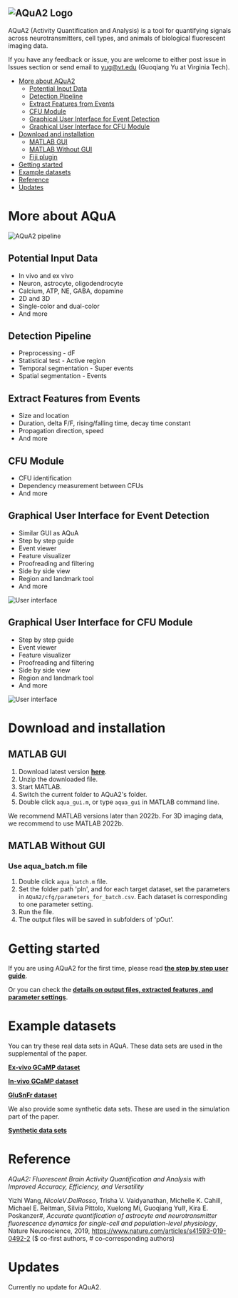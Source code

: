 ![AQuA2 Logo](img/logo1.png)
----------------------------------
AQuA2 (Activity Quantification and Analysis) is a tool for quantifying signals across neurotransmitters, cell types, and animals of biological fluorescent imaging data.

If you have any feedback or issue, you are welcome to either post issue in Issues section or send email to yug@vt.edu (Guoqiang Yu at Virginia Tech).

- [More about AQuA2](#more-about-aqua)
  - [Potential Input Data](#potential-input-data)
  - [Detection Pipeline](#detection-pipeline)
  - [Extract Features from Events](#extract-features-from-events)
  - [CFU Module](#CFU-module)
  - [Graphical User Interface for Event Detection](#graphical-user-interface-for-event-detection)
  - [Graphical User Interface for CFU Module](#Graphical-User-Interface-for-CFU-Module)
- [Download and installation](#download-and-installation)
  - [MATLAB GUI](#matlab-gui)
  - [MATLAB Without GUI](#matlab-without-gui)
  - [Fiji plugin](#fiji-plugin)
- [Getting started](#getting-started)
- [Example datasets](#example-datasets)
- [Reference](#reference)
- [Updates](#updates)

# More about AQuA

![AQuA2 pipeline](img/Fig_pipeline.png)

## Potential Input Data
* In vivo and ex vivo
* Neuron, astrocyte, oligodendrocyte 
* Calcium, ATP, NE, GABA, dopamine
* 2D and 3D
* Single-color and dual-color 
* And more

## Detection Pipeline
* Preprocessing - dF
* Statistical test - Active region
* Temporal segmentation - Super events
* Spatial segmentation - Events

## Extract Features from Events
* Size and location
* Duration, delta F/F, rising/falling time, decay time constant
* Propagation direction, speed
* And more

## CFU Module
* CFU identification
* Dependency measurement between CFUs
* And more

## Graphical User Interface for Event Detection
* Similar GUI as AQuA
* Step by step guide
* Event viewer
* Feature visualizer
* Proofreading and filtering
* Side by side view
* Region and landmark tool
* And more

![User interface](img/gui_event.png)

## Graphical User Interface for CFU Module
* Step by step guide
* Event viewer
* Feature visualizer
* Proofreading and filtering
* Side by side view
* Region and landmark tool
* And more

![User interface](img/gui_CFU.png)

# Download and installation
## MATLAB GUI

1. Download latest version **[here](https://https://github.com/yu-lab-vt/AQuA/archive/master.zip)**.
2. Unzip the downloaded file.
3. Start MATLAB.
4. Switch the current folder to AQuA2's folder.
5. Double click `aqua_gui.m`, or type `aqua_gui` in MATLAB command line.

We recommend MATLAB versions later than 2022b.
For 3D imaging data, we recommend to use MATLAB 2022b.

## MATLAB Without GUI
### Use aqua_batch.m file
1. Double click `aqua_batch.m` file.
2. Set the folder path 'pIn', and for each target dataset, set the parameters in `AQuA2/cfg/parameters_for_batch.csv`. Each dataset is corresponding to one parameter setting.
3. Run the file.
4. The output files will be saved in subfolders of 'pOut'.

# Getting started
If you are using AQuA2 for the first time, please read
**[the step by step user guide](https://virginiatech-my.sharepoint.com/:p:/g/personal/mixl18_vt_edu/EdRMiv8EVYJJrzZMBsr2HFgBCjY8kaAdRGEM8h3QsLzS3w?e=w8T2IB)**.

Or you can check the **[details on output files, extracted features, and parameter settings](https://virginiatech-my.sharepoint.com/:w:/r/personal/mixl18_vt_edu/Documents/AQuA2_files/AQUA2%20DOCUMENTATION.docx?d=wa4059184ace94998a8498e24ca64e642&csf=1&web=1&e=XFEoeD)**.

# Example datasets
You can try these real data sets in AQuA. These data sets are used in the supplemental of the paper.

**[Ex-vivo GCaMP dataset](https://drive.google.com/open?id=13tNSFQ1BFV__42TY0lZbHd1VYTRfNyfD)**

**[In-vivo GCaMP dataset](https://drive.google.com/open?id=1TjfFzlg_6BxsFX_l3-P92M5Rp_5j6wiM)**

**[GluSnFr dataset](https://drive.google.com/open?id=1XFJBE18sQTa6svXXRV1TidgNPSv-ldtY)**

We also provide some synthetic data sets. These are used in the simulation part of the paper.

**[Synthetic data sets](https://drive.google.com/open?id=1ljh-X7vkT7ryjk0mR7PXli_-nYThqK7h)**


# Reference
*AQuA2: Fluorescent Brain Activity Quantification and Analysis with Improved Accuracy, Efficiency, and Versatility*

Yizhi Wang$, Nicole V. DelRosso$, Trisha V. Vaidyanathan, Michelle K. Cahill, Michael E. Reitman, Silvia Pittolo, Xuelong Mi, Guoqiang Yu#, Kira E. Poskanzer#, *Accurate quantification of astrocyte and neurotransmitter fluorescence dynamics for single-cell and population-level physiology*, Nature Neuroscience, 2019, https://www.nature.com/articles/s41593-019-0492-2 ($ co-first authors, # co-corresponding authors)

# Updates

Currently no update for AQuA2.